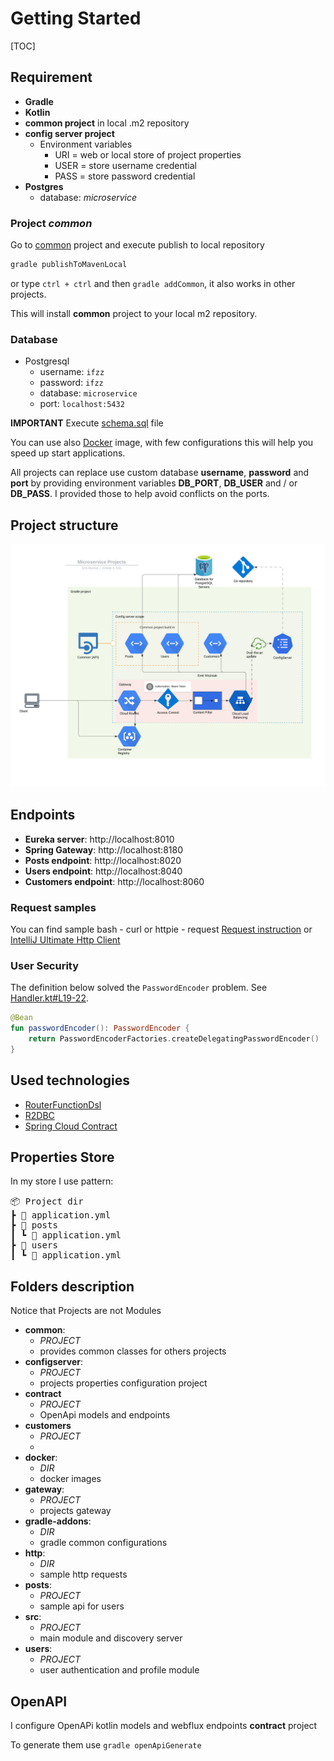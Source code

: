 # Getting Started
[TOC]
## Requirement

- **Gradle**
- **Kotlin**
- **common project** in local .m2 repository 
- **config server project**
  - Environment variables
    * URI = web or local store of project properties
    * USER = store username credential
    * PASS = store password credential
- **Postgres**
  - database: *microservice*
  
### Project *common*

Go to [common](./common) project and execute publish to local repository

```bash
gradle publishToMavenLocal
```
or type `ctrl + ctrl`  and then `gradle addCommon`, it also works in other projects.

This will install **common** project to your local m2 repository.

### Database

- Postgresql
    - username: `ifzz`
    - password: `ifzz`
    - database: `microservice`
    - port:     `localhost:5432`

**IMPORTANT**
Execute [schema.sql](src/main/resources/schema.sql) file

You can use also [Docker](./docker/psql/docker-compose.yml) image, with few configurations
this will help you speed up start applications.

All projects can replace use custom database **username**, **password** and **port** by providing
environment variables **DB_PORT**, **DB_USER** and / or **DB_PASS**. I provided those to help
avoid conflicts on the ports.

## Project structure

![diagram](./assets/Microservices.svg)

## Endpoints

- **Eureka server**:  http://localhost:8010
- **Spring Gateway**: http://localhost:8180
- **Posts endpoint**: http://localhost:8020
- **Users endpoint**: http://localhost:8040
- **Customers endpoint**: http://localhost:8060

### Request samples
You can find sample bash - curl or httpie - request 
[Request instruction](assets/request.md)
or
[IntelliJ Ultimate Http Client](http)

### User Security

The definition below solved the `PasswordEncoder` problem. See
[Handler.kt#L19-22](https://github.com/kensiprell/kotlin-spring-security/blob/master/src/main/kotlin/com/siprell/kotlinspringsecurity/SecurityConfiguration.kt#L19-22).

```kotlin
@Bean
fun passwordEncoder(): PasswordEncoder {
    return PasswordEncoderFactories.createDelegatingPasswordEncoder()
}
```

## Used technologies

- [RouterFunctionDsl](http://doc.lisonghong.com/docs/kdoc-api/spring-framework/org.springframework.web.reactive.function.server/-router-function-dsl/index.html)
- [R2DBC](https://r2dbc.io/)
- [Spring Cloud Contract](https://spring.io/projects/spring-cloud-contract)

## Properties Store

In my store I use pattern:
<pre>
📦 Project dir
┣ 📜 application.yml
┣ 📂 posts
┃ ┗ 📜 application.yml
┣ 📂 users
┃ ┗ 📜 application.yml
</pre>


## Folders description

Notice that Projects are not Modules

- **common**:
  - *PROJECT*
  - provides common classes for others projects
- **configserver**:
  - *PROJECT*
  - projects properties configuration project
- **contract**
  - *PROJECT*
  - OpenApi models and endpoints 
- **customers**
  - *PROJECT*
  - 
- **docker**:
  - *DIR*
  - docker images
- **gateway**:
  - *PROJECT*
  - projects gateway
- **gradle-addons**:
  - *DIR*
  - gradle common configurations
- **http**:
  - *DIR*
  - sample http requests
- **posts**:
  - *PROJECT*
  - sample api for users
- **src**:
  - *PROJECT*
  - main module and discovery server
- **users**:
  - *PROJECT*
  - user authentication and profile module

## OpenAPI 
I configure OpenAPi kotlin models and webflux endpoints **contract** project

To generate them use `gradle openApiGenerate`
